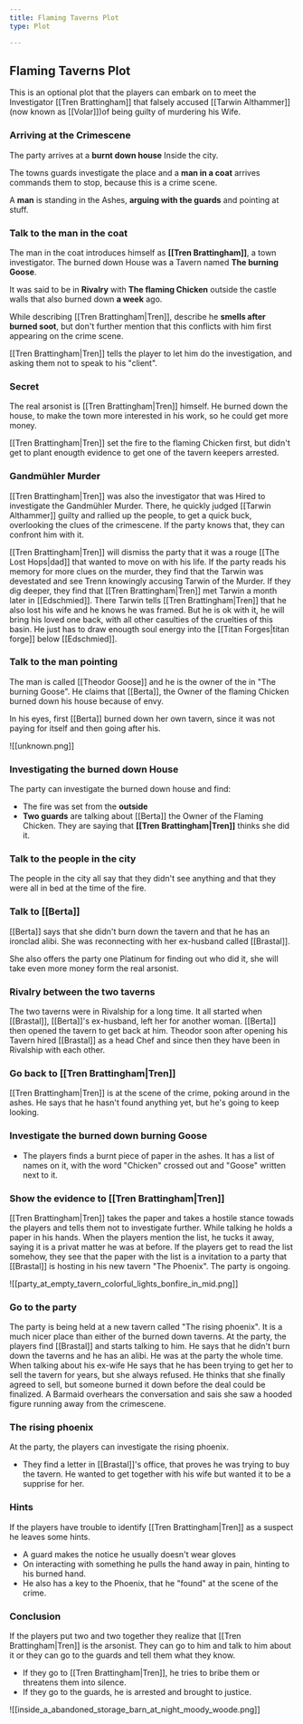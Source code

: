 ```yaml
---
title: Flaming Taverns Plot
type: Plot

---
```


## Flaming Taverns Plot

This is an optional plot that the players can embark on to meet the Investigator [[Tren Brattingham]] that falsely accused [[Tarwin Althammer]] (now known as [[Volar]])of being guilty of murdering his Wife.

### Arriving at the Crimescene

The party arrives at a **burnt down house** Inside the city.

The towns guards investigate the place and a **man in a coat** arrives commands them to stop, because this is a crime scene.

A **man** is standing in the Ashes, **arguing with the guards** and pointing at stuff.

### Talk to the man in the coat

The man in the coat introduces himself as **[[Tren Brattingham]]**, a town investigator. The burned down House was a Tavern named **The burning Goose**.

It was said to be in **Rivalry** with **The flaming Chicken** outside the castle walls that also burned down **a week** ago.

While describing [[Tren Brattingham|Tren]], describe he **smells after burned soot**, but don't further mention that this conflicts with him first appearing on the crime scene.

[[Tren Brattingham|Tren]] tells the player to let him do the investigation, and asking them not to speak to his "client".

### Secret

The real arsonist is [[Tren Brattingham|Tren]] himself. He burned down the house, to make the town more interested in his work, so he could get more money.

[[Tren Brattingham|Tren]] set the fire to the flaming Chicken first, but didn't get to plant enougth evidence to get one of the tavern keepers arrested.

### Gandmühler Murder

[[Tren Brattingham|Tren]] was also the investigator that was Hired to investigate the Gandmühler Murder. There, he quickly judged [[Tarwin Althammer]] guilty and rallied up the people, to get a quick buck, overlooking the clues of the crimescene. If the party knows that, they can confront him with it.

[[Tren Brattingham|Tren]] will dismiss the party that it was a rouge [[The Lost Hops|dad]] that wanted to move on with his life. If the party reads his memory for more clues on the murder, they find that the Tarwin was devestated and see Trenn knowingly accusing Tarwin of the Murder. If they dig deeper, they find that [[Tren Brattingham|Tren]] met Tarwin a month later in [[Edschmied]]. There Tarwin tells [[Tren Brattingham|Tren]] that he also lost his wife and he knows he was framed. But he is ok with it, he will bring his loved one back, with all other casulties of the cruelties of this basin. He just has to draw enougth soul energy into the [[Titan Forges|titan forge]] below [[Edschmied]].

### Talk to the man pointing

The man is called [[Theodor Goose]] and he is the owner of the in "The burning Goose".
He claims that [[Berta]], the Owner of the flaming Chicken burned down his house because of envy.

In his eyes, first [[Berta]] burned down her own tavern, since it was not paying for itself and then going after his.

![[unknown.png]]

### Investigating the burned down House

The party can investigate the burned down house and find:

- The fire was set from the **outside**
- **Two guards** are talking about [[Berta]] the Owner of the Flaming Chicken. They are saying that **[[Tren Brattingham|Tren]]** thinks she did it.

### Talk to the people in the city

The people in the city all say that they didn't see anything and that they were all in bed at the time of the fire.

### Talk to [[Berta]]

[[Berta]] says that she didn't burn down the tavern and that he has an ironclad alibi. She was reconnecting with her ex-husband called [[Brastal]].

She also offers the party one Platinum for finding out who did it, she will take even more money form the real arsonist.

### Rivalry between the two taverns

The two taverns were in Rivalship for a long time. It all started when [[Brastal]], [[Berta]]'s ex-husband, left her for another woman. [[Berta]] then opened the tavern to get back at him. Theodor soon after opening his Tavern hired [[Brastal]] as a head Chef and since then they have been in Rivalship with each other.

### Go back to [[Tren Brattingham|Tren]]

[[Tren Brattingham|Tren]] is at the scene of the crime, poking around in the ashes. He says that he hasn't found anything yet, but he's going to keep looking.

### Investigate the burned down burning Goose

- The players finds a burnt piece of paper in the ashes. It has a list of names on it, with the word "Chicken" crossed out and "Goose" written next to it.

### Show the evidence to [[Tren Brattingham|Tren]]

[[Tren Brattingham|Tren]] takes the paper and takes a hostile stance towads the players and tells them not to investigate further. While talking he holds a paper in his hands. When the players mention the list, he tucks it away, saying it is a privat matter he was at before.
If the players get to read the list somehow, they see that the paper with the list is a invitation to a party that [[Brastal]] is hosting in his new tavern "The Phoenix". The party is ongoing.


![[party_at_empty_tavern_colorful_lights_bonfire_in_mid.png]]  

### Go to the party

The party is being held at a new tavern called "The rising phoenix". It is a much nicer place than either of the burned down taverns.
At the party, the players find [[Brastal]] and starts talking to him. He says that he didn't burn down the taverns and he has an alibi. He was at the party the whole time.
When talking about his ex-wife He says that he has been trying to get her to sell the tavern for years, but she always refused. He thinks that she finally agreed to sell, but someone burned it down before the deal could be finalized. A Barmaid overhears the conversation and sais she saw a hooded figure running away from the crimescene.

### The rising phoenix

At the party, the players can investigate the rising phoenix.

- They find a letter in [[Brastal]]'s office, that proves he was trying to buy the tavern. He wanted to get together with his wife but wanted it to be a supprise for her.

### Hints

If the players have trouble to identify [[Tren Brattingham|Tren]] as a suspect he leaves some hints.

- A guard makes the notice he usually doesn't wear gloves
- On interacting with something he pulls the hand away in pain, hinting to his burned hand.
- He also has a key to the Phoenix, that he "found" at the scene of the crime.


### Conclusion

If the players put two and two together they realize that [[Tren Brattingham|Tren]] is the arsonist.
They can go to him and talk to him about it or they can go to the guards and tell them what they know.

- If they go to [[Tren Brattingham|Tren]], he tries to bribe them or threatens them into silence.
- If they go to the guards, he is arrested and brought to justice.

![[inside_a_abandoned_storage_barn_at_night_moody_woode.png]] 
